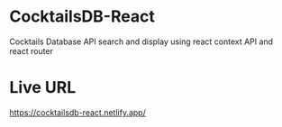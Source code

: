 # CocktailsDB-React
 Cocktails Database API search and display using react context API and react router
# Live URL
https://cocktailsdb-react.netlify.app/
